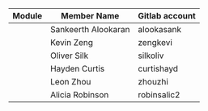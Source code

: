 | Module        | Member Name           | Gitlab account    |
| ------------- |-----------------------|-------------------|
|               | Sankeerth Alookaran   | alookasank        |
|               | Kevin Zeng            | zengkevi          |
|               | Oliver Silk           | silkoliv          |
|               | Hayden Curtis         | curtishayd        |
|               | Leon Zhou             | zhouzhi           |
|               | Alicia Robinson       | robinsalic2       |
